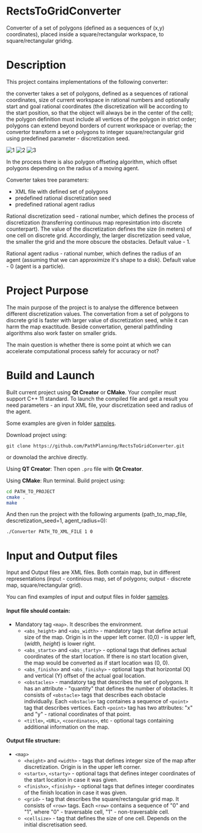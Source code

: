 # RectsToGridConverter
Converter of a set of polygons (defined as a sequences of (x,y) coordinates), placed inside a square/rectangular workspace, to square/rectangular gridng.

Description
==========
This project contains implementations of the following converter: 

the converter takes a set of polygons, defined as a sequences of rational coordinates, size of current workspace in rational numbers and optionally start and goal rational coordinates (the discretization will be according to the start position, so that the object will always be in the center of the cell); the polygon definition must include all vertices of the polygon in strict order; polygons can extend beyond borders of current workspace or overlap; the convertor transform a set o polygons to integer square/rectangular grid using predefined parameter - discretization seed.

![1](https://user-images.githubusercontent.com/17624024/31883253-eece47f4-b7f1-11e7-991c-41941bfd3c2a.png) ![2](https://user-images.githubusercontent.com/17624024/31883263-f6586734-b7f1-11e7-9efe-0b66c2f2a9e1.png) ![3](https://user-images.githubusercontent.com/17624024/31883270-f8e44388-b7f1-11e7-9744-7d0f62886976.png)

In the process there is also polygon offseting algorithm, which offset polygons depending on the radius of a moving agent. 

Converter takes tree parameters: 
* XML file with defined set of polygons
* predefined rational discretization seed 
* predefined rational agent radius

Rational discretization seed - rational number, which defines the process of discretization (transferring continuous map represintation into discrete counterpart). The value of the discretization defines the size (in meters) of one cell on discrete grid. Accordingly, the larger discretization seed value, the smaller the grid and the more obscure the obstacles. Default value - 1. 

Rational agent radius - rational number, which defines the radius of an agent (assuming that we can approximize it's shape to a disk). Default value - 0 (agent is a particle).

Project Purpose
===============
The main purpose of the project is to analyse the difference between different discretization values. The convertation from a set of polygons to discrete grid is faster with larger value of discretization seed, while it can harm the map exactitude. Beside convertation, general pathfinding algorithms also work faster on smaller grids. 

The main question is whether there is some point at which we can accelerate computational process safely for accuracy or not?


Build and Launch
================
Built current project using **Qt Creator** or **CMake**.
Your compiler must support C++ 11 standard.
To launch the compiled file and get a result you need parameters - an input XML file, your discretization seed and radius of the agent.

Some examples are given in folder [samples](https://github.com/PathPlanning/RectsToGridConverter/tree/master/samples).

Download project using:

`git clone https://github.com/PathPlanning/RectsToGridConverter.git`

or downolad the archive directly.

Using **QT Creator**: Then open `.pro` file with **Qt Creator**.

Using **CMake**: Run terminal. Build project using:

```bash
cd PATH_TO_PROJECT
cmake .
make
```
And then run the project with the following arguments (path_to_map_file, descretization_seed=1, agent_radius=0):

`./Converter PATH_TO_XML_FILE 1 0`


Input and Output files
======================
Input and Output files are XML files. Both contain map, but in different representations (input - continious map, set of polygons; output - discrete map, square/rectangular grid).

You can find examples of input and output files in folder [samples](https://github.com/PathPlanning/RectsToGridConverter/tree/master/samples).

#### Input file should contain:
* Mandatory tag `<map>`. It describes the environment.
    * `<abs_height>` and `<abs_width>` - mandatory tags that define actual size of the map. Origin is in the upper left corner. (0,0) - is upper left, (*width*, *height*) is lower right.
    * `<abs_startx>` and `<abs_starty>` - optional tags that defines actual coordinates of the start location. If there is no start location given, the map would be converted as if start location was (0, 0). 
    * `<abs_finishx>` and `<abs_finishy>` - optional tags that horizontal (X) and vertical (Y) offset of the actual goal location.
    * `<obstacles>` - mandatory tag that describes the set of polygons. It has an attribute - "quantity" that defines the number of obstacles. It consists of `<obstacle>` tags that describes each obstacle individually. Each `<obstacle>` tag containes a sequence of `<point>` tag that describes vertices. Each `<point>` tag has two attributes: "x" and "y" - rational coordinates of that point.
    * `<title>`, `<URL>`, `<coordinates>`, etc - optional tags containing additional information on the map.

 #### Output file structure: 
* `<map>`
    * `<height>` and `<width>` - tags that defines integer size of the map after discretization. Origin is in the upper left corner.
    * `<startx>`, `<starty>` - optional tags that defines integer coordinates of the start location in case it was given.
    * `<finishx>`, `<finishy>` - optional tags that defines integer coordinates of the finish location in case it was given.
    * `<grid>` - tag that describes the square/rectangular grid map. It consists of `<row>` tags. Each `<row>` contains a sequence of "0" and "1", where "0" - traversable cell, "1" - non-traversable cell.
    * `<cellsize>` - tag that defines the size of one cell. Depends on the initial discretisation seed.

